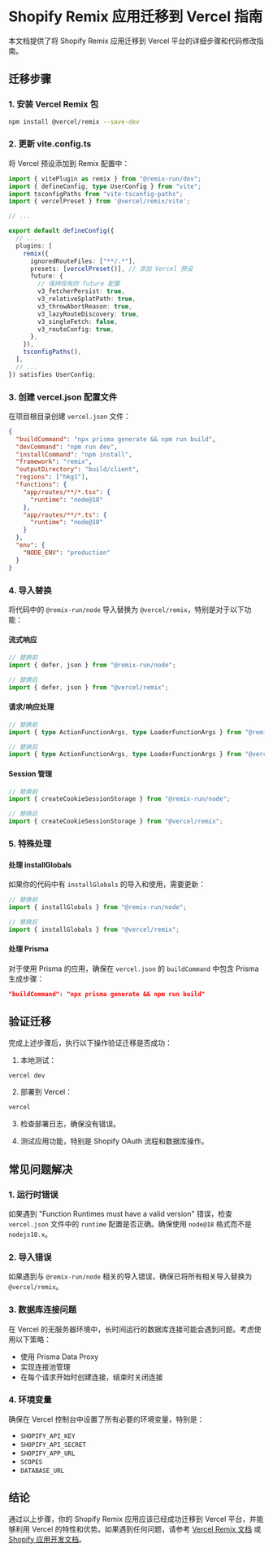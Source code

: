 # Shopify Remix 应用迁移到 Vercel 指南

本文档提供了将 Shopify Remix 应用迁移到 Vercel 平台的详细步骤和代码修改指南。

## 迁移步骤

### 1. 安装 Vercel Remix 包

```bash
npm install @vercel/remix --save-dev
```

### 2. 更新 vite.config.ts

将 Vercel 预设添加到 Remix 配置中：

```typescript
import { vitePlugin as remix } from "@remix-run/dev";
import { defineConfig, type UserConfig } from "vite";
import tsconfigPaths from "vite-tsconfig-paths";
import { vercelPreset } from '@vercel/remix/vite';

// ...

export default defineConfig({
  // ...
  plugins: [
    remix({
      ignoredRouteFiles: ["**/.*"],
      presets: [vercelPreset()], // 添加 Vercel 预设
      future: {
        // 保持现有的 future 配置
        v3_fetcherPersist: true,
        v3_relativeSplatPath: true,
        v3_throwAbortReason: true,
        v3_lazyRouteDiscovery: true,
        v3_singleFetch: false,
        v3_routeConfig: true,
      },
    }),
    tsconfigPaths(),
  ],
  // ...
}) satisfies UserConfig;
```

### 3. 创建 vercel.json 配置文件

在项目根目录创建 `vercel.json` 文件：

```json
{
  "buildCommand": "npx prisma generate && npm run build",
  "devCommand": "npm run dev",
  "installCommand": "npm install",
  "framework": "remix",
  "outputDirectory": "build/client",
  "regions": ["hkg1"],
  "functions": {
    "app/routes/**/*.tsx": {
      "runtime": "node@18"
    },
    "app/routes/**/*.ts": {
      "runtime": "node@18"
    }
  },
  "env": {
    "NODE_ENV": "production"
  }
}
```

### 4. 导入替换

将代码中的 `@remix-run/node` 导入替换为 `@vercel/remix`，特别是对于以下功能：

#### 流式响应

```typescript
// 替换前
import { defer, json } from "@remix-run/node";

// 替换后
import { defer, json } from "@vercel/remix";
```

#### 请求/响应处理

```typescript
// 替换前
import { type ActionFunctionArgs, type LoaderFunctionArgs } from "@remix-run/node";

// 替换后
import { type ActionFunctionArgs, type LoaderFunctionArgs } from "@vercel/remix";
```

#### Session 管理

```typescript
// 替换前
import { createCookieSessionStorage } from "@remix-run/node";

// 替换后
import { createCookieSessionStorage } from "@vercel/remix";
```

### 5. 特殊处理

#### 处理 installGlobals

如果你的代码中有 `installGlobals` 的导入和使用，需要更新：

```typescript
// 替换前
import { installGlobals } from "@remix-run/node";

// 替换后
import { installGlobals } from "@vercel/remix";
```

#### 处理 Prisma

对于使用 Prisma 的应用，确保在 `vercel.json` 的 `buildCommand` 中包含 Prisma 生成步骤：

```json
"buildCommand": "npx prisma generate && npm run build"
```

## 验证迁移

完成上述步骤后，执行以下操作验证迁移是否成功：

1. 本地测试：

```bash
vercel dev
```

2. 部署到 Vercel：

```bash
vercel
```

3. 检查部署日志，确保没有错误。

4. 测试应用功能，特别是 Shopify OAuth 流程和数据库操作。

## 常见问题解决

### 1. 运行时错误

如果遇到 "Function Runtimes must have a valid version" 错误，检查 `vercel.json` 文件中的 `runtime` 配置是否正确。确保使用 `node@18` 格式而不是 `nodejs18.x`。

### 2. 导入错误

如果遇到与 `@remix-run/node` 相关的导入错误，确保已将所有相关导入替换为 `@vercel/remix`。

### 3. 数据库连接问题

在 Vercel 的无服务器环境中，长时间运行的数据库连接可能会遇到问题。考虑使用以下策略：

- 使用 Prisma Data Proxy
- 实现连接池管理
- 在每个请求开始时创建连接，结束时关闭连接

### 4. 环境变量

确保在 Vercel 控制台中设置了所有必要的环境变量，特别是：

- `SHOPIFY_API_KEY`
- `SHOPIFY_API_SECRET`
- `SHOPIFY_APP_URL`
- `SCOPES`
- `DATABASE_URL`

## 结论

通过以上步骤，你的 Shopify Remix 应用应该已经成功迁移到 Vercel 平台，并能够利用 Vercel 的特性和优势。如果遇到任何问题，请参考 [Vercel Remix 文档](https://vercel.com/docs/frameworks/remix) 或 [Shopify 应用开发文档](https://shopify.dev/apps/getting-started/create)。

